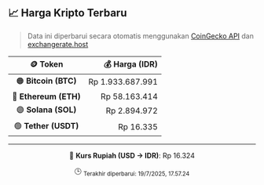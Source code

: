 

<!-- HARGA_KRIPTO -->
## 📈 Harga Kripto Terbaru

> Data ini diperbarui secara otomatis menggunakan [CoinGecko API](https://www.coingecko.com/) dan [exchangerate.host](https://exchangerate.host/)

<div align="center">

| 🪙 Token | 💰 Harga (IDR) |
|:------:|---------------:|
| 🟠 **Bitcoin (BTC)**   | Rp 1.933.687.991 |
| 🔵 **Ethereum (ETH)**  | Rp 58.163.414 |
| 🟣 **Solana (SOL)**    | Rp 2.894.972 |
| 🟢 **Tether (USDT)**   | Rp 16.335 |

---

💱 **Kurs Rupiah (USD → IDR)**: Rp 16.324

🕒 <sub>Terakhir diperbarui: 19/7/2025, 17.57.24</sub>

</div>
<!-- /HARGA_KRIPTO -->